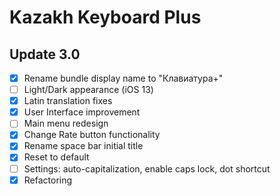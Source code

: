 #  Kazakh Keyboard Plus

## Update 3.0
- [x] Rename bundle display name to "Клавиатура+"
- [ ] Light/Dark appearance (iOS 13)
- [x] Latin translation fixes 
- [x] User Interface improvement
- [ ] Main menu redesign 
- [x] Change Rate button functionality 
- [x] Rename space bar initial title 
- [x] Reset to default 
- [ ] Settings: auto-capitalization, enable caps lock, dot shortcut 
- [x] Refactoring 
